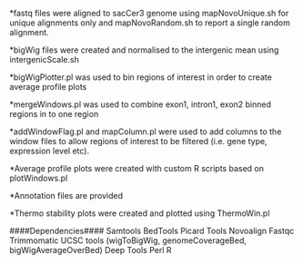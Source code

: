 
*fastq files were aligned to sacCer3 genome using mapNovoUnique.sh for unique alignments only and mapNovoRandom.sh to report a single random alignment.

*bigWig files were created and normalised to the intergenic mean using intergenicScale.sh

*bigWigPlotter.pl was used to bin regions of interest in order to create average profile plots

*mergeWindows.pl was used to combine exon1, intron1, exon2 binned regions in to one region

*addWindowFlag.pl and mapColumn.pl were used to add columns to the window files to allow regions of interest to be filtered (i.e. gene type, expression level etc). 

*Average profile plots were created with custom R scripts based on plotWindows.pl

*Annotation files are provided

*Thermo stability plots were created and plotted using ThermoWin.pl

####Dependencies####
Samtools
BedTools
Picard Tools
Novoalign
Fastqc
Trimmomatic
UCSC tools (wigToBigWig, genomeCoverageBed, bigWigAverageOverBed)
Deep Tools
Perl
R


 
